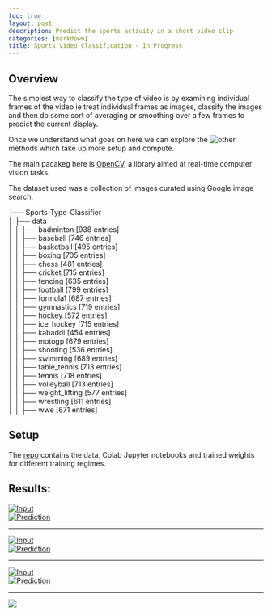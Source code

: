 ```yaml
---
toc: true
layout: post
description: Predict the sports activity in a short video clip
categories: [markdown]
title: Sports Video Classification - In Progress
---
```

## Overview
The simplest way to classify the type of video is by examining individual frames of the video ie treat individual frames as images, classify the images and then do some sort of averaging or smoothing over a few frames to predict the current display.

Once we understand what goes on here  we can explore the ![other](https://blog.coast.ai/five-video-classification-methods-implemented-in-keras-and-tensorflow-99cad29cc0b5) methods which take up more setup and compute.

The main pacakeg here is [OpenCV](https://opencv.org), a library aimed at real-time computer vision tasks.

The dataset used was a collection of images curated using Google image search.

├── Sports-Type-Classifier  
│   ├── data  
│   │   ├── badminton [938 entries]  
│   │   ├── baseball [746 entries]  
│   │   ├── basketball [495 entries]  
│   │   ├── boxing [705 entries]  
│   │   ├── chess [481 entries]  
│   │   ├── cricket [715 entries]  
│   │   ├── fencing [635 entries]  
│   │   ├── football [799 entries]  
│   │   ├── formula1 [687 entries]  
│   │   ├── gymnastics [719 entries]  
│   │   ├── hockey [572 entries]  
│   │   ├── ice_hockey [715 entries]  
│   │   ├── kabaddi [454 entries]  
│   │   ├── motogp [679 entries]  
│   │   ├── shooting [536 entries]  
│   │   ├── swimming [689 entries]  
│   │   ├── table_tennis [713 entries]  
│   │   ├── tennis [718 entries]  
│   │   ├── volleyball [713 entries]  
│   │   ├── weight_lifting [577 entries]   
│   │   ├── wrestling [611 entries]  
│   │   ├── wwe [671 entries]    

## Setup
The [repo](https://github.com/DexterDSilva/keras-video-classification) contains the data, Colab Jupyter notebooks and trained weights for different training regimes.

## Results:

[![Input](http://img.youtube.com/vi/TZhSxFWh7wc/0.jpg)](http://www.youtube.com/watch?v=TZhSxFWh7wc "Input")  
[![Prediction](http://img.youtube.com/vi/i9O1bb89Z9c/0.jpg)](http://www.youtube.com/watch?v=i9O1bb89Z9c "Prediction")
              
---
[![Input](http://img.youtube.com/vi/HjaCPFLzzLI/0.jpg)](http://www.youtube.com/watch?v=HjaCPFLzzLI "Input")  
[![Prediction](http://img.youtube.com/vi/U03uXXqwbA8/0.jpg)](http://www.youtube.com/watch?v=U03uXXqwbA8 "Prediction")
        
---
[![Input](http://img.youtube.com/vi/QaEUxM0N0p8/0.jpg)](http://www.youtube.com/watch?v=QaEUxM0N0p8 "Input")  
[![Prediction](http://img.youtube.com/vi/G6YeY-KNuJM/0.jpg)](http://www.youtube.com/watch?v=G6YeY-KNuJM "Prediction")

---
![]({{"/"|relative_url}}/images/onpointai_logo.gif)
